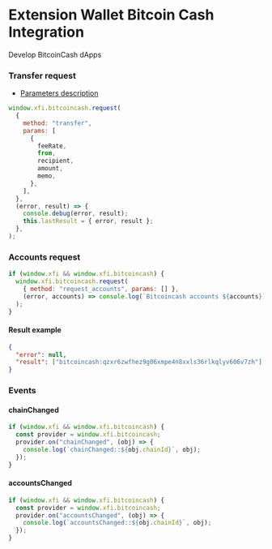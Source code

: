 # Extension Wallet Bitcoin Cash Integration

Develop BitcoinCash dApps

### Transfer request

- [Parameters description](https://docs.xdefi.io/docs/technical-documentation/xdefi-extension-integration/detect-xdefi-providers#parameters)

```javascript
window.xfi.bitcoincash.request(
  {
    method: "transfer",
    params: [
      {
        feeRate,
        from,
        recipient,
        amount,
        memo,
      },
    ],
  },
  (error, result) => {
    console.debug(error, result);
    this.lastResult = { error, result };
  },
);
```

### Accounts request

```javascript
if (window.xfi && window.xfi.bitcoincash) {
  window.xfi.bitcoincash.request(
    { method: "request_accounts", params: [] },
    (error, accounts) => console.log(`Bitcoincash accounts ${accounts}`),
  );
}
```

#### Result example

```json
{
  "error": null,
  "result": ["bitcoincash:qzxr6zwfhez9g06xmpe4n8xxls36rlkqlyv606v7zh"]
}
```

### Events

#### chainChanged

```javascript
if (window.xfi && window.xfi.bitcoincash) {
  const provider = window.xfi.bitcoincash;
  provider.on("chainChanged", (obj) => {
    console.log(`chainChanged::${obj.chainId}`, obj);
  });
}
```

#### accountsChanged

```javascript
if (window.xfi && window.xfi.bitcoincash) {
  const provider = window.xfi.bitcoincash;
  provider.on("accountsChanged", (obj) => {
    console.log(`accountsChanged::${obj.chainId}`, obj);
  });
}
```
